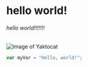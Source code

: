 # hello world!
###### hello world!!!!!!!
![Image of Yaktocat](https://octodex.github.com/images/yaktocat.png)
``` javascript
var myVar = "Hello, world!";
```

